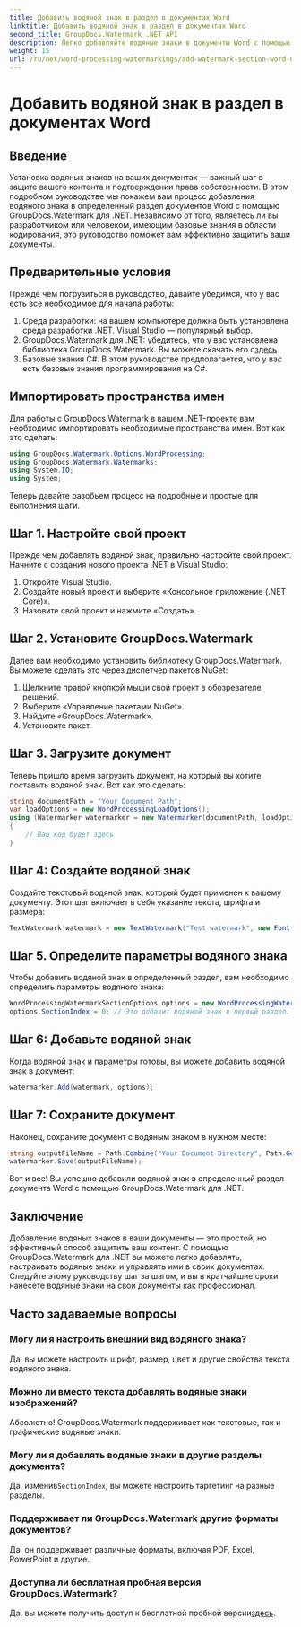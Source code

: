 ```yaml
---
title: Добавить водяной знак в раздел в документах Word
linktitle: Добавить водяной знак в раздел в документах Word
second_title: GroupDocs.Watermark .NET API
description: Легко добавляйте водяные знаки в документы Word с помощью GroupDocs.Watermark для .NET. Защитите свой контент с помощью этого простого руководства.
weight: 15
url: /ru/net/word-processing-watermarkings/add-watermark-section-word-docs/
---
```


# Добавить водяной знак в раздел в документах Word

## Введение
Установка водяных знаков на ваших документах — важный шаг в защите вашего контента и подтверждении права собственности. В этом подробном руководстве мы покажем вам процесс добавления водяного знака в определенный раздел документов Word с помощью GroupDocs.Watermark для .NET. Независимо от того, являетесь ли вы разработчиком или человеком, имеющим базовые знания в области кодирования, это руководство поможет вам эффективно защитить ваши документы.
## Предварительные условия
Прежде чем погрузиться в руководство, давайте убедимся, что у вас есть все необходимое для начала работы:
1. Среда разработки: на вашем компьютере должна быть установлена среда разработки .NET. Visual Studio — популярный выбор.
2.  GroupDocs.Watermark для .NET: убедитесь, что у вас установлена библиотека GroupDocs.Watermark. Вы можете скачать его с[здесь](https://releases.groupdocs.com/Watermark/net/).
3. Базовые знания C#. В этом руководстве предполагается, что у вас есть базовые знания программирования на C#.
## Импортировать пространства имен
Для работы с GroupDocs.Watermark в вашем .NET-проекте вам необходимо импортировать необходимые пространства имен. Вот как это сделать:
```csharp
using GroupDocs.Watermark.Options.WordProcessing;
using GroupDocs.Watermark.Watermarks;
using System.IO;
using System;
```
Теперь давайте разобьем процесс на подробные и простые для выполнения шаги.
## Шаг 1. Настройте свой проект
Прежде чем добавлять водяной знак, правильно настройте свой проект. Начните с создания нового проекта .NET в Visual Studio:
1. Откройте Visual Studio.
2. Создайте новый проект и выберите «Консольное приложение (.NET Core)».
3. Назовите свой проект и нажмите «Создать».
## Шаг 2. Установите GroupDocs.Watermark
Далее вам необходимо установить библиотеку GroupDocs.Watermark. Вы можете сделать это через диспетчер пакетов NuGet:
1. Щелкните правой кнопкой мыши свой проект в обозревателе решений.
2. Выберите «Управление пакетами NuGet».
3. Найдите «GroupDocs.Watermark».
4. Установите пакет.
## Шаг 3. Загрузите документ
Теперь пришло время загрузить документ, на который вы хотите поставить водяной знак. Вот как это сделать:
```csharp
string documentPath = "Your Document Path";
var loadOptions = new WordProcessingLoadOptions();
using (Watermarker watermarker = new Watermarker(documentPath, loadOptions))
{
    // Ваш код будет здесь
}
```
## Шаг 4: Создайте водяной знак
Создайте текстовый водяной знак, который будет применен к вашему документу. Этот шаг включает в себя указание текста, шрифта и размера:
```csharp
TextWatermark watermark = new TextWatermark("Test watermark", new Font("Arial", 19));
```
## Шаг 5. Определите параметры водяного знака
Чтобы добавить водяной знак в определенный раздел, вам необходимо определить параметры водяного знака:
```csharp
WordProcessingWatermarkSectionOptions options = new WordProcessingWatermarkSectionOptions();
options.SectionIndex = 0; // Это добавит водяной знак в первый раздел.
```
## Шаг 6: Добавьте водяной знак
Когда водяной знак и параметры готовы, вы можете добавить водяной знак в документ:
```csharp
watermarker.Add(watermark, options);
```
## Шаг 7: Сохраните документ
Наконец, сохраните документ с водяным знаком в нужном месте:
```csharp
string outputFileName = Path.Combine("Your Document Directory", Path.GetFileName(documentPath));
watermarker.Save(outputFileName);
```
Вот и все! Вы успешно добавили водяной знак в определенный раздел документа Word с помощью GroupDocs.Watermark для .NET.
## Заключение
Добавление водяных знаков в ваши документы — это простой, но эффективный способ защитить ваш контент. С помощью GroupDocs.Watermark для .NET вы можете легко добавлять, настраивать водяные знаки и управлять ими в своих документах. Следуйте этому руководству шаг за шагом, и вы в кратчайшие сроки нанесете водяные знаки на свои документы как профессионал.
## Часто задаваемые вопросы
### Могу ли я настроить внешний вид водяного знака?
Да, вы можете настроить шрифт, размер, цвет и другие свойства текста водяного знака.
### Можно ли вместо текста добавлять водяные знаки изображений?
Абсолютно! GroupDocs.Watermark поддерживает как текстовые, так и графические водяные знаки.
### Могу ли я добавлять водяные знаки в другие разделы документа?
 Да, изменив`SectionIndex`, вы можете настроить таргетинг на разные разделы.
### Поддерживает ли GroupDocs.Watermark другие форматы документов?
Да, он поддерживает различные форматы, включая PDF, Excel, PowerPoint и другие.
### Доступна ли бесплатная пробная версия GroupDocs.Watermark?
 Да, вы можете получить доступ к бесплатной пробной версии[здесь](https://releases.groupdocs.com/).
